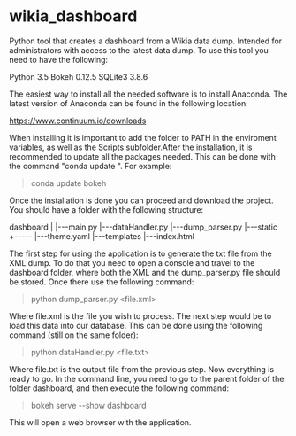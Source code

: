 # wikia_dashboard
Python tool that creates a dashboard from a Wikia data dump. Intended for administrators with access to the latest data dump. To use this tool you need to have the following:

  Python 3.5
  Bokeh  0.12.5
  SQLite3 3.8.6
  
 The easiest way to install all the needed software is to install Anaconda. The latest version of Anaconda can be found in the following location:
 
 https://www.continuum.io/downloads
 
 When installing it is important to add the folder to PATH in the enviroment variables, as well as the Scripts subfolder.After the installation, it is recommended to update all the packages needed. This can be done with the command "conda update <package>". For example:
 
> conda update bokeh

Once the installation is done you can proceed and download the project. You should have a folder with the following structure:

dashboard
   |
   |---main.py
   |---dataHandler.py
   |---dump_parser.py
   |---static
        +-----
   |---theme.yaml
   |---templates
        |---index.html


The first step for using the application is to generate the txt file from the XML dump. To do that you need to open a console and travel to the dashboard folder, where both the XML and the dump_parser.py file should be stored. Once there use the following command:

>python dump_parser.py <file.xml>

Where file.xml is the file you wish to process. The next step would be to load this data into our database. This can be done using the following command (still on the same folder):

>python dataHandler.py <file.txt>

Where file.txt is the output file from the previous step. Now everything is ready to go. In the command line, you need to go to the parent folder of the folder dashboard, and then execute the following command:

>bokeh serve --show dashboard

This will open a web browser with the application.
